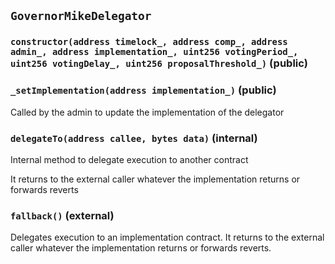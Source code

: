 ## `GovernorMikeDelegator`






### `constructor(address timelock_, address comp_, address admin_, address implementation_, uint256 votingPeriod_, uint256 votingDelay_, uint256 proposalThreshold_)` (public)





### `_setImplementation(address implementation_)` (public)

Called by the admin to update the implementation of the delegator




### `delegateTo(address callee, bytes data)` (internal)

Internal method to delegate execution to another contract


It returns to the external caller whatever the implementation returns or forwards reverts


### `fallback()` (external)



Delegates execution to an implementation contract.
It returns to the external caller whatever the implementation returns
or forwards reverts.


